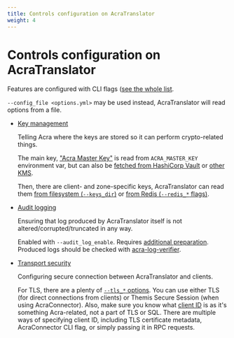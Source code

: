 ```yaml
---
title: Controls configuration on AcraTranslator
weight: 4
---
```


# Controls configuration on AcraTranslator

Features are configured with CLI flags ([see the whole list](/acra/configuring-maintaining/general-configuration/acra-server/#command-line-flags).


`--config_file <options.yml>` may be used instead, AcraTranslator will read options from a file.

* [Key management](/acra/security-controls/key-management/)

  Telling Acra where the keys are stored so it can perform crypto-related things.

  The main key, ["Acra Master Key"](/acra/security-controls/key-management/operations/generation/#master-keys)
  is read from `ACRA_MASTER_KEY` environment var, but can also be
  [fetched from HashiCorp Vault](/acra/configuring-maintaining/general-configuration/acra-translator/#hashicorp-vault) or [other KMS](/acra/configuring-maintaining/key-storing/kms-integration/).

  Then, there are client- and zone-specific keys, AcraTranslator can read them
  [from filesystem (`--keys_dir`)](/acra/configuring-maintaining/general-configuration/acra-translator/#keystore) or
  [from Redis (`--redis_*` flags)](/acra/configuring-maintaining/general-configuration/acra-translator/#command-line-flags).

* [Audit logging](/acra/security-controls/security-logging-and-events/audit-logging/)

  Ensuring that log produced by AcraTranslator itself is not altered/corrupted/truncated in any way.

  Enabled with `--audit_log_enable`. Requires
  [additional preparation](/acra/security-controls/security-logging-and-events/audit-logging#how-setup-secure-logging).
  Produced logs should be checked with
  [acra-log-verifier](/acra/configuring-maintaining/general-configuration/acra-log-verifier/).

* [Transport security](/acra/security-controls/transport-security/)

  Configuring secure connection between AcraTranslator and clients.

  For TLS, there are a plenty of
  [`--tls_*` options](/acra/configuring-maintaining/general-configuration/acra-translator/#tls).
  You can use either TLS (for direct connections from clients) or Themis Secure Session (when using AcraConnector).
  Also, make sure you know what [client ID](/acra/guides/integrating-acra-server-into-infrastructure/client_id/)
  is as it's something Acra-related, not a part of TLS or SQL.
  There are multiple ways of specifying client ID, including TLS certificate metadata, AcraConnector CLI flag, or
  simply passing it in RPC requests.
